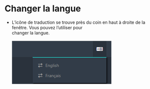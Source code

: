 # Changer la langue



* L’icône de traduction se trouve près du
  &#x20;coin en haut à droite de la fenêtre. Vous pouvez l’utiliser pour
  \
  changer la langue.\
  \
  <img src="../../.gitbook/assets/image.png" alt="" data-size="original">
